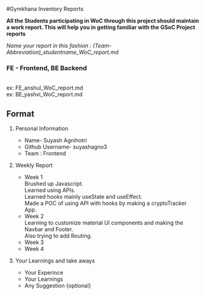 #Gymkhana Inventory Reports

**All the Students participating in WoC through this project should maintain a work report. This will help you in getting familiar with the GSoC Project reports**

_Name your report in this fashion : (Team-Abbreviation)\_studentname_WoC_report.md_

### FE - Frontend, BE Backend

<br>
ex: FE_anshul_WoC_report.md
<br>
ex: BE_yashvi_WoC_report.md

## Format

1. Personal Information
   - Name- Suyash Agnihotri
   - Github Username- suyashagno3
   - Team : Frontend
2. Weekly Report
   - Week 1
     <br>
     Brushed up Javascript.
     <br>
     Learned using APIs.
     <br>
     Learned hooks mainly useState and useEffect.
     <br>
     Made a POC of using API with hooks by making a cryptoTracker App.
   - Week 2
     <br>
     Learning to customize material UI components and making the Navbar and Footer.
     <br>
     Also trying to add Routing.
   - Week 3
   - Week 4
3. Your Learnings and take aways

   - Your Experince
   - Your Learnings
   - Any Suggestion {optional}
